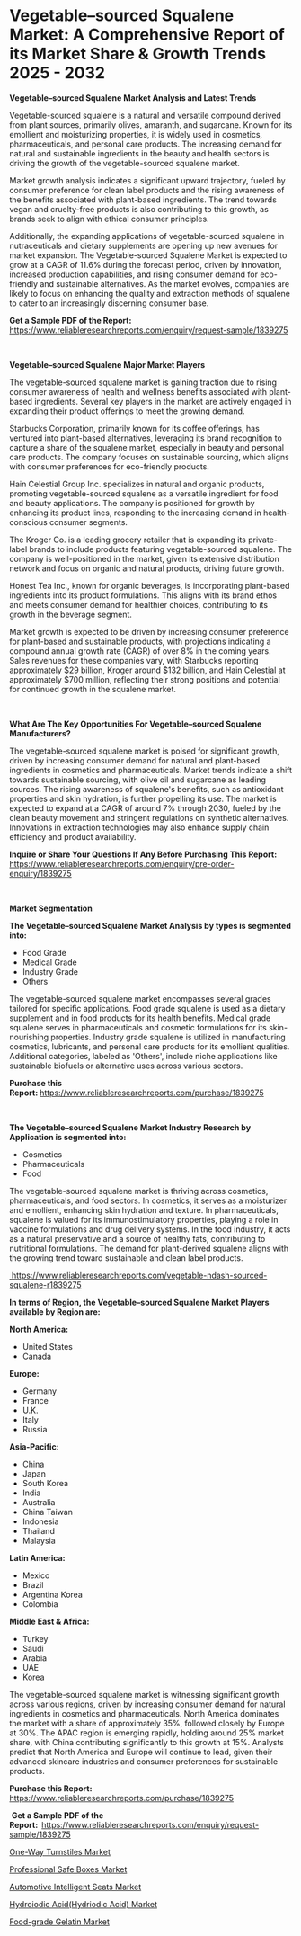 <p><h1>Vegetable–sourced Squalene Market: A Comprehensive Report of its Market Share & Growth Trends 2025 - 2032</h1></p><p><strong>Vegetable–sourced Squalene Market Analysis and Latest Trends</strong></p>
<p><p>Vegetable-sourced squalene is a natural and versatile compound derived from plant sources, primarily olives, amaranth, and sugarcane. Known for its emollient and moisturizing properties, it is widely used in cosmetics, pharmaceuticals, and personal care products. The increasing demand for natural and sustainable ingredients in the beauty and health sectors is driving the growth of the vegetable-sourced squalene market.</p><p>Market growth analysis indicates a significant upward trajectory, fueled by consumer preference for clean label products and the rising awareness of the benefits associated with plant-based ingredients. The trend towards vegan and cruelty-free products is also contributing to this growth, as brands seek to align with ethical consumer principles.</p><p>Additionally, the expanding applications of vegetable-sourced squalene in nutraceuticals and dietary supplements are opening up new avenues for market expansion. The Vegetable-sourced Squalene Market is expected to grow at a CAGR of 11.6% during the forecast period, driven by innovation, increased production capabilities, and rising consumer demand for eco-friendly and sustainable alternatives. As the market evolves, companies are likely to focus on enhancing the quality and extraction methods of squalene to cater to an increasingly discerning consumer base.</p></p>
<p><strong>Get a Sample PDF of the Report:&nbsp;</strong> <a href="https://www.reliableresearchreports.com/enquiry/request-sample/1839275?utm_campaign=16&utm_medium=2&utm_source=Github&utm_content=ia&utm_term=26032025&utm_id=vegetablesourced-squalene">https://www.reliableresearchreports.com/enquiry/request-sample/1839275</a></p>
<p>&nbsp;</p>
<p><strong>Vegetable–sourced Squalene Major Market Players</strong></p>
<p><p>The vegetable-sourced squalene market is gaining traction due to rising consumer awareness of health and wellness benefits associated with plant-based ingredients. Several key players in the market are actively engaged in expanding their product offerings to meet the growing demand.</p><p>Starbucks Corporation, primarily known for its coffee offerings, has ventured into plant-based alternatives, leveraging its brand recognition to capture a share of the squalene market, especially in beauty and personal care products. The company focuses on sustainable sourcing, which aligns with consumer preferences for eco-friendly products.</p><p>Hain Celestial Group Inc. specializes in natural and organic products, promoting vegetable-sourced squalene as a versatile ingredient for food and beauty applications. The company is positioned for growth by enhancing its product lines, responding to the increasing demand in health-conscious consumer segments.</p><p>The Kroger Co. is a leading grocery retailer that is expanding its private-label brands to include products featuring vegetable-sourced squalene. The company is well-positioned in the market, given its extensive distribution network and focus on organic and natural products, driving future growth.</p><p>Honest Tea Inc., known for organic beverages, is incorporating plant-based ingredients into its product formulations. This aligns with its brand ethos and meets consumer demand for healthier choices, contributing to its growth in the beverage segment.</p><p>Market growth is expected to be driven by increasing consumer preference for plant-based and sustainable products, with projections indicating a compound annual growth rate (CAGR) of over 8% in the coming years. Sales revenues for these companies vary, with Starbucks reporting approximately $29 billion, Kroger around $132 billion, and Hain Celestial at approximately $700 million, reflecting their strong positions and potential for continued growth in the squalene market.</p></p>
<p>&nbsp;</p>
<p><strong>What Are The Key Opportunities For Vegetable–sourced Squalene Manufacturers?</strong></p>
<p><p>The vegetable-sourced squalene market is poised for significant growth, driven by increasing consumer demand for natural and plant-based ingredients in cosmetics and pharmaceuticals. Market trends indicate a shift towards sustainable sourcing, with olive oil and sugarcane as leading sources. The rising awareness of squalene's benefits, such as antioxidant properties and skin hydration, is further propelling its use. The market is expected to expand at a CAGR of around 7% through 2030, fueled by the clean beauty movement and stringent regulations on synthetic alternatives. Innovations in extraction technologies may also enhance supply chain efficiency and product availability.</p></p>
<p><strong>Inquire or Share Your Questions If Any Before Purchasing This Report:</strong> <a href="https://www.reliableresearchreports.com/enquiry/pre-order-enquiry/1839275?utm_campaign=16&utm_medium=2&utm_source=Github&utm_content=ia&utm_term=26032025&utm_id=vegetablesourced-squalene">https://www.reliableresearchreports.com/enquiry/pre-order-enquiry/1839275</a></p>
<p>&nbsp;</p>
<p><strong>Market Segmentation</strong></p>
<p><strong>The Vegetable–sourced Squalene Market Analysis by types is segmented into:</strong></p>
<p><ul><li>Food Grade</li><li>Medical Grade</li><li>Industry Grade</li><li>Others</li></ul></p>
<p><p>The vegetable-sourced squalene market encompasses several grades tailored for specific applications. Food grade squalene is used as a dietary supplement and in food products for its health benefits. Medical grade squalene serves in pharmaceuticals and cosmetic formulations for its skin-nourishing properties. Industry grade squalene is utilized in manufacturing cosmetics, lubricants, and personal care products for its emollient qualities. Additional categories, labeled as 'Others', include niche applications like sustainable biofuels or alternative uses across various sectors.</p></p>
<p><strong>Purchase this Report:&nbsp;</strong><a href="https://www.reliableresearchreports.com/purchase/1839275?utm_campaign=16&utm_medium=2&utm_source=Github&utm_content=ia&utm_term=26032025&utm_id=vegetablesourced-squalene">https://www.reliableresearchreports.com/purchase/1839275</a></p>
<p>&nbsp;</p>
<p><strong>The Vegetable–sourced Squalene Market Industry Research by Application is segmented into:</strong></p>
<p><ul><li>Cosmetics</li><li>Pharmaceuticals</li><li>Food</li></ul></p>
<p><p>The vegetable-sourced squalene market is thriving across cosmetics, pharmaceuticals, and food sectors. In cosmetics, it serves as a moisturizer and emollient, enhancing skin hydration and texture. In pharmaceuticals, squalene is valued for its immunostimulatory properties, playing a role in vaccine formulations and drug delivery systems. In the food industry, it acts as a natural preservative and a source of healthy fats, contributing to nutritional formulations. The demand for plant-derived squalene aligns with the growing trend toward sustainable and clean label products.</p></p>
<p><a href="https://www.reliableresearchreports.com/vegetable-ndash-sourced-squalene-r1839275?utm_campaign=16&utm_medium=2&utm_source=Github&utm_content=ia&utm_term=26032025&utm_id=vegetablesourced-squalene">&nbsp;https://www.reliableresearchreports.com/vegetable-ndash-sourced-squalene-r1839275</a></p>
<p><strong>In terms of Region, the Vegetable–sourced Squalene Market Players available by Region are:</strong></p>
<p>
    <p> <strong> North America: </strong>
        <ul>
            <li>United States</li>
            <li>Canada</li>
        </ul>
        </p> 
    <p> <strong> Europe: </strong>
        <ul>
            <li>Germany</li>
            <li>France</li>
            <li>U.K.</li>
            <li>Italy</li>
            <li>Russia</li>
        </ul>
        </p> 
    <p> <strong> Asia-Pacific: </strong>
        <ul>
            <li>China</li>
            <li>Japan</li>
            <li>South Korea</li>
            <li>India</li>
            <li>Australia</li>
            <li>China Taiwan</li>
            <li>Indonesia</li>
            <li>Thailand</li>
            <li>Malaysia</li>
        </ul>
        </p> 
    <p> <strong> Latin America: </strong>
        <ul>
            <li>Mexico</li>
            <li>Brazil</li>
            <li>Argentina Korea</li>
            <li>Colombia</li>
        </ul>
        </p> 
    <p> <strong> Middle East & Africa: </strong>
        <ul>
            <li>Turkey</li>
            <li>Saudi</li>
            <li>Arabia</li>
            <li>UAE</li>
            <li>Korea</li>
        </ul>
    </p>
    </p>
<p><p>The vegetable-sourced squalene market is witnessing significant growth across various regions, driven by increasing consumer demand for natural ingredients in cosmetics and pharmaceuticals. North America dominates the market with a share of approximately 35%, followed closely by Europe at 30%. The APAC region is emerging rapidly, holding around 25% market share, with China contributing significantly to this growth at 15%. Analysts predict that North America and Europe will continue to lead, given their advanced skincare industries and consumer preferences for sustainable products.</p></p>
<p><strong>Purchase this Report: </strong><a href="https://www.reliableresearchreports.com/purchase/1839275?utm_campaign=16&utm_medium=2&utm_source=Github&utm_content=ia&utm_term=26032025&utm_id=vegetablesourced-squalene">https://www.reliableresearchreports.com/purchase/1839275</a></p>
<p>&nbsp;<strong>Get a Sample PDF of the Report:&nbsp;&nbsp;</strong><a href="https://www.reliableresearchreports.com/enquiry/request-sample/1839275?utm_campaign=16&utm_medium=2&utm_source=Github&utm_content=ia&utm_term=26032025&utm_id=vegetablesourced-squalene">https://www.reliableresearchreports.com/enquiry/request-sample/1839275</a></p>
<p><strong></strong></p>
<p><p><a href="https://github.com/JosephineMcguire65/Market-Research-Report-List-2/blob/main/one-way-turnstiles-market.md?utm_campaign=16&utm_medium=2&utm_source=Github&utm_content=ia&utm_term=26032025&utm_id=vegetablesourced-squalene">One-Way Turnstiles Market</a></p><p><a href="https://github.com/jerhoskinson197676/Market-Research-Report-List-1/blob/main/professional-safe-boxes-market.md?utm_campaign=16&utm_medium=2&utm_source=Github&utm_content=ia&utm_term=26032025&utm_id=vegetablesourced-squalene">Professional Safe Boxes Market</a></p><p><a href="https://github.com/YashRP12/Market-Research-Report-List-7/blob/main/automotive-intelligent-seats-market.md?utm_campaign=16&utm_medium=2&utm_source=Github&utm_content=ia&utm_term=26032025&utm_id=vegetablesourced-squalene">Automotive Intelligent Seats Market</a></p><p><a href="https://github.com/shirleenfraker87/Market-Research-Report-List-1/blob/main/hydroiodic-acidhydriodic-acid-market.md?utm_campaign=16&utm_medium=2&utm_source=Github&utm_content=ia&utm_term=26032025&utm_id=vegetablesourced-squalene">Hydroiodic Acid(Hydriodic Acid) Market</a></p><p><a href="https://github.com/norbeludie83/Market-Research-Report-List-1/blob/main/food-grade-gelatin-market.md?utm_campaign=16&utm_medium=2&utm_source=Github&utm_content=ia&utm_term=26032025&utm_id=vegetablesourced-squalene">Food-grade Gelatin Market</a></p></p>